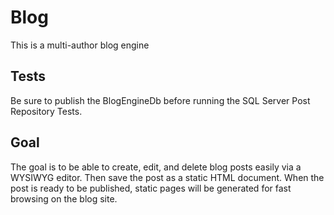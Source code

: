 Blog
====

This is a multi-author blog engine

Tests
-----
Be sure to publish the BlogEngineDb before running the SQL Server Post Repository Tests.

Goal
----
The goal is to be able to create, edit, and delete blog posts easily via a WYSIWYG editor. Then save the post as a static HTML document. When the post is ready to be published, static pages will be generated for fast browsing on the blog site.
